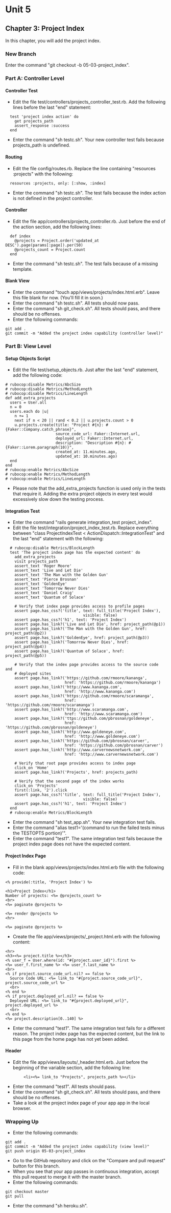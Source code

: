# Unit 5
## Chapter 3: Project Index

In this chapter, you will add the project index.

### New Branch
Enter the command "git checkout -b 05-03-project_index".

### Part A: Controller Level

#### Controller Test
* Edit the file test/controllers/projects_controller_test.rb.  Add the following lines before the last "end" statement:
```
  test 'project index action' do
    get projects_path
    assert_response :success
  end
```
* Enter the command "sh testc.sh".  Your new controller test fails because projects_path is undefined.

#### Routing
* Edit the file config/routes.rb.  Replace the line containing "resources :projects" with the following:
```
  resources :projects, only: [:show, :index]
```
* Enter the command "sh testc.sh".  The test fails because the index action is not defined in the project controller.

#### Controller
* Edit the file app/controllers/projects_controller.rb.  Just before the end of the action section, add the following lines:
```
  def index
    @projects = Project.order('updated_at DESC').page(params[:page]).per(50)
    @projects_count = Project.count
  end
```
* Enter the command "sh testc.sh".  The test fails because of a missing template.

#### Blank View
* Enter the command "touch app/views/projects/index.html.erb".  Leave this file blank for now.  (You'll fill it in soon.)
* Enter the command "sh testc.sh".  All tests should now pass.
* Enter the command "sh git_check.sh".  All tests should pass, and there should be no offenses.
* Enter the following commands:
```
git add .
git commit -m "Added the project index capability (controller level)"
```

### Part B: View Level

#### Setup Objects Script
* Edit the file test/setup_objects.rb.  Just after the last "end" statement, add the following code:
```
# rubocop:disable Metrics/AbcSize
# rubocop:disable Metrics/MethodLength
# rubocop:disable Metrics/LineLength
def add_extra_projects
  users = User.all
  n = 0
  users.each do |u|
    n += 1
    next if n < 20 || rand < 0.2 || u.projects.count > 0
    u.projects.create(title: "Project #{n}: #{Faker::Company.catch_phrase}",
                      source_code_url: Faker::Internet.url,
                      deployed_url: Faker::Internet.url,
                      description: "Description #{n}: #{Faker::Lorem.paragraph(10)}",
                      created_at: 11.minutes.ago,
                      updated_at: 10.minutes.ago)
  end
end
# rubocop:enable Metrics/AbcSize
# rubocop:enable Metrics/MethodLength
# rubocop:enable Metrics/LineLength
```
* Please note that the add_extra_projects function is used only in the tests that require it.  Adding the extra project objects in every test would excessively slow down the testing process.

#### Integration Test
* Enter the command "rails generate integration_test project_index".
* Edit the file test/integration/project_index_test.rb.  Replace everything between "class ProjectIndexTest < ActionDispatch::IntegrationTest" and the last "end" statement with the following:
```
  # rubocop:disable Metrics/BlockLength
  test 'The project index page has the expected content' do
    add_extra_projects
    visit projects_path
    assert_text 'Roger Moore'
    assert_text 'Live and Let Die'
    assert_text 'The Man with the Golden Gun'
    assert_text 'Pierce Brosnan'
    assert_text 'GoldenEye'
    assert_text 'Tomorrow Never Dies'
    assert_text 'Daniel Craig'
    assert_text 'Quantum of Solace'

    # Verify that index page provides access to profile pages
    assert page.has_css?('title', text: full_title('Project Index'),
                                  visible: false)
    assert page.has_css?('h1', text: 'Project Index')
    assert page.has_link?('Live and Let Die', href: project_path(@p1))
    assert page.has_link?('The Man with the Golden Gun', href: project_path(@p2))
    assert page.has_link?('GoldenEye', href: project_path(@p3))
    assert page.has_link?('Tomorrow Never Dies', href: project_path(@p4))
    assert page.has_link?('Quantum of Solace', href: project_path(@p5))

    # Verify that the index page provides access to the source code and
    # deployed sites
    assert page.has_link?('https://github.com/rmoore/kananga',
                          href: 'https://github.com/rmoore/kananga')
    assert page.has_link?('http://www.kananga.com',
                          href: 'http://www.kananga.com')
    assert page.has_link?('https://github.com/rmoore/scaramanga',
                          href: 'https://github.com/rmoore/scaramanga')
    assert page.has_link?('http://www.scaramanga.com',
                          href: 'http://www.scaramanga.com')
    assert page.has_link?('ttps://github.com/pbrosnan/goldeneye',
                          href: 'https://github.com/pbrosnan/goldeneye')
    assert page.has_link?('http://www.goldeneye.com',
                          href: 'http://www.goldeneye.com')
    assert page.has_link?('https://github.com/pbrosnan/carver',
                          href: 'https://github.com/pbrosnan/carver')
    assert page.has_link?('http://www.carvernewsnetwork.com',
                          href: 'http://www.carvernewsnetwork.com')

    # Verify that root page provides access to index page
    click_on 'Home'
    assert page.has_link?('Projects', href: projects_path)

    # Verify that the second page of the index works
    click_on 'Projects'
    first(:link, '2').click
    assert page.has_css?('title', text: full_title('Project Index'),
                                  visible: false)
    assert page.has_css?('h1', text: 'Project Index')
  end
  # rubocop:enable Metrics/BlockLength
```
* Enter the command "sh test_app.sh".  Your new integration test fails.
* Enter the command "alias test1='(command to run the failed tests minus the TESTOPTS portion)'".
* Enter the command "test1".  The same integration test fails because the project index page does not have the expected content.

#### Project Index Page
* Fill in the blank app/views/projects/index.html.erb file with the following code:
```
<% provide(:title, 'Project Index') %>

<h1>Project Index</h1>
Number of projects: <%= @projects_count %>
<br>
<%= paginate @projects %>

<%= render @projects %>
<hr>

<%= paginate @projects %>
```
* Create the file app/views/projects/_project.html.erb with the following content:
```
<hr>
<h3><%= project.title %></h3>
<% user_f = User.where(id: "#{project.user_id}").first %>
<%= user_f.first_name %> <%= user_f.last_name %>
<br>
<% if project.source_code_url.nil? == false %>
  Source Code URL: <%= link_to "#{project.source_code_url}", project.source_code_url %>
  <br>
<% end %>
<% if project.deployed_url.nil? == false %>
  Deployed URL: <%= link_to "#{project.deployed_url}", project.deployed_url %>
  <br>
<% end %>
<%= project.description[0..140] %>
```
* Enter the command "test1".  The same integration test fails for a different reason.  The project index page has the expected content, but the link to this page from the home page has not yet been added.

#### Header
* Edit the file app/views/layouts/_header.html.erb.  Just before the beginning of the variable section, add the following line:
```
        <li><%= link_to "Projects", projects_path %></li>
```
* Enter the command "test1".  All tests should pass.
* Enter the command "sh git_check.sh".  All tests should pass, and there should be no offenses.
* Take a look at the project index page of your app app in the local browser.

### Wrapping Up
* Enter the following commands:
```
git add .
git commit -m "Added the project index capability (view level)"
git push origin 05-03-project_index
```
* Go to the GitHub repository and click on the "Compare and pull request" button for this branch.
* When you see that your app passes in continuous integration, accept this pull request to merge it with the master branch.
* Enter the following commands:
```
git checkout master
git pull
```
* Enter the command "sh heroku.sh".
